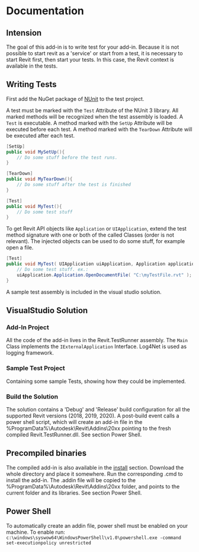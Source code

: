 # Documentation
## Intension
The goal of this add-in is to write test for your add-in. Because it is not possible to start revit as a 'service' or start from a test, it is necessary to start Revit first, then start your tests. In this case, the Revit context is available in the tests.

## Writing Tests
First add the NuGet package of [NUnit](https://www.nuget.org/packages/NUnit/) to the test project.

A test must be marked with the ```Test``` Attribute of the NUnit 3 library. All marked methods will be recognized when the test assembly is loaded. A ```Test``` is executable. 
A method marked with the ```SetUp``` Attribute will be executed before each test.
A method marked with the ```TearDown``` Attribute will be executed after each test.

```C#
[SetUp]
public void MySetUp(){
    // Do some stuff before the test runs.
}

[TearDown]
public void MyTearDown(){
    // Do some stuff after the test is finished
}

[Test]
public void MyTest(){
    // Do some test stuff
}
```


To get Revit API objects like ```Application``` or ```UIApplication```, extend the test method signature with one or both of the called Classes (order is not relevant). The injected objects can be used to do some stuff, for example open a file.

```C#
[Test]
public void MyTest( UIApplication uiApplication, Application application ){
    // Do some test stuff. ex.:
    uiApplication.Application.OpenDocumentFile( "C:\myTestFile.rvt" );
}
```

A sample test assembly is included in the visual studio solution.


## VisualStudio Solution
### Add-In Project
All the code of the add-in lives in the Revit.TestRunner assembly. The ```Main``` Class implements the ```IExternalApplication``` Interface. Log4Net is used as logging framework. 

### Sample Test Project
Containing some sample Tests, showing how they could be implemented.

### Build the Solution
The solution contains a 'Debug' and 'Release' build configuration for all the supported Revit versions (2018, 2019, 2020). A post-build event calls a power shell script, which will create an add-in file in the %ProgramData%\Autodesk\Revit\Addins\20xx pointing to the fresh compiled Revit.TestRunner.dll. See section Power Shell.


## Precompiled binaries
The compiled add-in is also available in the [install](../install) section. Download the whole directory and place it somewhere. Run the corresponding .cmd to install the add-in. The .addin file will be copied to the %ProgramData%\Autodesk\Revit\Addins\20xx folder, and points to the current folder and its libraries. See section Power Shell.


## Power Shell
To automatically create an addin file, power shell must be enabled on your machine. To enable run: ```c:\windows\syswow64\WindowsPowerShell\v1.0\powershell.exe -command set-executionpolicy unrestricted```